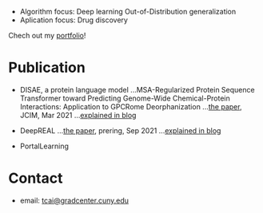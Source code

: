 
- Algorithm focus: Deep learning Out-of-Distribution generalization
- Aplication focus: Drug discovery

Chech out my [portfolio](https://tian-phd-cs-biology.notion.site/Tian-Cai-s-Research-2abbd915074846e8a493ff6302b4c343)!

# Publication
- DISAE, a protein language model
...MSA-Regularized Protein Sequence Transformer toward Predicting Genome-Wide Chemical-Protein Interactions: Application to GPCRome Deorphanization
...[the paper](https://pubs.acs.org/doi/abs/10.1021/acs.jcim.0c01285), JCIM, Mar 2021
...[explained in blog](https://tian-phd-cs-biology.notion.site/DISAE-a3f7b7573e2543de99beb91a9749ab3d)

- DeepREAL
...[the paper](https://www.biorxiv.org/content/10.1101/2021.09.12.460001v1?rss=1), prering, Sep 2021
...[explained in blog](https://tian-phd-cs-biology.notion.site/DeepREAL-cc136175dba94c58baef369d29fd1e3b)
  
- PortalLearning

# Contact
- email: tcai@gradcenter.cuny.edu
